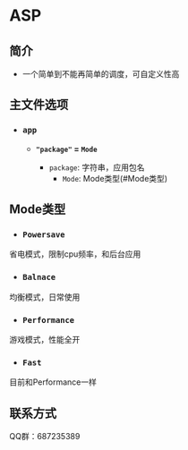 # **ASP**
## 简介
- 一个简单到不能再简单的调度，可自定义性高
## 主文件选项
- ### `app`
  - **`"package"` = `Mode`**

      - `package`: 字符串，应用包名
          - `Mode`: Mode类型(#Mode类型)
## Mode类型
- ### `Powersave`
省电模式，限制cpu频率，和后台应用
- ### `Balnace`
均衡模式，日常使用
- ### `Performance`
游戏模式，性能全开
- ### `Fast`
目前和Performance一样
## 联系方式
QQ群：687235389
